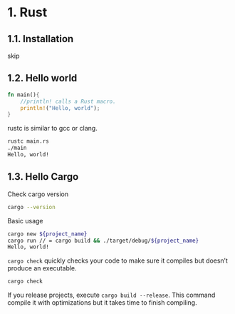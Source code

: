 
# 1. Rust

## 1.1. Installation

skip


## 1.2. Hello world
```rust
fn main(){
    //println! calls a Rust macro. 
    println!("Hello, world");
}
```
rustc  is similar to gcc or clang.

```sh
rustc main.rs
./main
Hello, world!
```

## 1.3. Hello Cargo
Check cargo version
```sh
cargo --version
```

Basic usage
```sh
cargo new ${project_name}
cargo run // = cargo build && ./target/debug/${project_name}
Hello, world!
```

`cargo check` quickly checks your code to make sure it compiles but doesn’t produce an executable.
```sh
cargo check
```

If you release projects, execute `cargo build --release`.
This command compile it with optimizations but it takes time to finish compiling.




